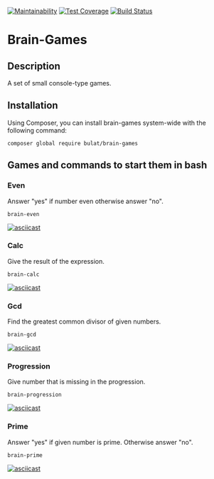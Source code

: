 [![Maintainability](https://api.codeclimate.com/v1/badges/a4a3ee6773c1653c412c/maintainability)](https://codeclimate.com/github/gitlabhq/gitlab-ci-runner/maintainability)
[![Test Coverage](https://api.codeclimate.com/v1/badges/a4a3ee6773c1653c412c/test_coverage)](https://codeclimate.com/github/gitlabhq/gitlab-ci-runner/test_coverage)
[![Build Status](https://travis-ci.org/BulatGL/project-lvl1-s470.svg?branch=master)](https://travis-ci.org/BulatGL/project-lvl1-s470)

# Brain-Games

## Description

A set of small console-type games.

## Installation

Using Composer, you can install brain-games system-wide with the following command:

```
composer global require bulat/brain-games
```
## Games and commands to start them in bash

### Even

Answer "yes" if number even otherwise answer "no".
```
brain-even
```
[![asciicast](https://asciinema.org/a/RwluaMGrsWdG99PAx9K01jYhE.svg)](https://asciinema.org/a/RwluaMGrsWdG99PAx9K01jYhE)

### Calc

Give the result of the expression.
```
brain-calc
```
[![asciicast](https://asciinema.org/a/EnHpUSYpL8e4TKS5L4E146kOj.svg)](https://asciinema.org/a/EnHpUSYpL8e4TKS5L4E146kOj)

### Gcd

Find the greatest common divisor of given numbers.
```
brain-gcd
```
[![asciicast](https://asciinema.org/a/4tHXsoWLZfRG6qnxMQDxWMBmF.svg)](https://asciinema.org/a/4tHXsoWLZfRG6qnxMQDxWMBmF)

### Progression

Give number that is missing in the progression.
```
brain-progression
```
[![asciicast](https://asciinema.org/a/PjiMWTs3d3fWhQZ17wGQsEYLf.svg)](https://asciinema.org/a/PjiMWTs3d3fWhQZ17wGQsEYLf)

### Prime

Answer "yes" if given number is prime. Otherwise answer "no".
```
brain-prime
```
[![asciicast](https://asciinema.org/a/NxcXRuufjrLe5oJAf1jaXS0uJ.svg)](https://asciinema.org/a/NxcXRuufjrLe5oJAf1jaXS0uJ)
